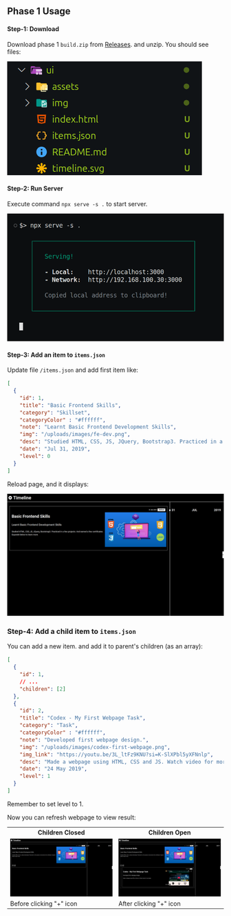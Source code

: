 ## Phase 1 Usage

#### Step-1: Download

Download phase 1 `build.zip` from [Releases](https://example.com). and unzip. You should see files:

![](img//dir.png)

#### Step-2: Run Server

Execute command `npx serve -s .` to start server.

![Server Running](img/server.png)

#### Step-3: Add an item to `items.json`

Update file `/items.json` and add first item like:

```json
[
  {
    "id": 1,
    "title": "Basic Frontend Skills",
    "category": "Skillset",
    "categoryColor" : "#ffffff",
    "note": "Learnt Basic Frontend Development Skills",
    "img": "/uploads/images/fe-dev.png",
    "desc": "Studied HTML, CSS, JS, JQuery, Bootstrap3. Practiced in a few projects. And earned a few certificates. Expande below to learn more.",
    "date": "Jul 31, 2019",
    "level": 0
  }
]
```

Reload page, and it displays:

![](img/fe-dev.png)

### Step-4: Add a child item to `items.json`

You can add a new item. and add it to parent's children (as an array):

```json
[
  {
    "id": 1,
    // ...
    "children": [2]
  },
  {
    "id": 2,
    "title": "Codex - My First Webpage Task",
    "category": "Task",
    "categoryColor" : "#ffffff",
    "note": "Developed first webpage design.",
    "img": "/uploads/images/codex-first-webpage.png",
    "img_link": "https://youtu.be/3L_ltFz9KNU?si=K-SlXPbl5yXFNnlp",
    "desc": "Made a webpage using HTML, CSS and JS. Watch video for more deails.",
    "date": "24 May 2019",
    "level": 1
  }
]
```

Remember to set level to 1.

Now you can refresh webpage to view result:

<table>
  <tr>
    <th>Children Closed</th>
    <th>Children Open</th>
  </tr>
  <tr>
    <td>
      <img src="img/child-closed.png">
    </td>
    <td>
      <img src="img/child-open.png">
    </td>
  </tr>
  <tr>
    <td>Before clicking "+" icon</th>
    <td>After clicking "+" icon</th>
  </tr>

</table>